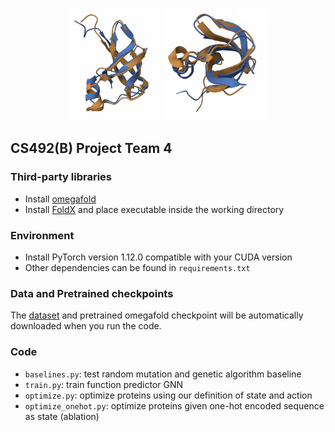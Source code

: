 <p align="center">
  <img src="images/design.png" alt="Image 1" height="180px" style="object-fit:contain;"/>
  <img src="images/design2.png" alt="Image 2" height="180px" style="object-fit:contain;"/>
</p>

## CS492(B) Project Team 4
### Third-party libraries
- Install [omegafold](https://github.com/HeliXonProtein/OmegaFold)
- Install [FoldX](https://foldxsuite.crg.eu/) and place executable inside the working directory

### Environment
- Install PyTorch version 1.12.0 compatible with your CUDA version
- Other dependencies can be found in `requirements.txt`

### Data and Pretrained checkpoints 
The [dataset](https://www.proteingym.org/) and pretrained omegafold checkpoint will be automatically downloaded when you run the code.

### Code
- `baselines.py`: test random mutation and genetic algorithm baseline
- `train.py`: train function predictor GNN
- `optimize.py`: optimize proteins using our definition of state and action
- `optimize_onehot.py`: optimize proteins given one-hot encoded sequence as state (ablation)